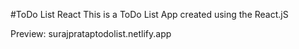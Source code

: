 #ToDo List React
This is a ToDo List App created using the React.jS

Preview: surajprataptodolist.netlify.app
